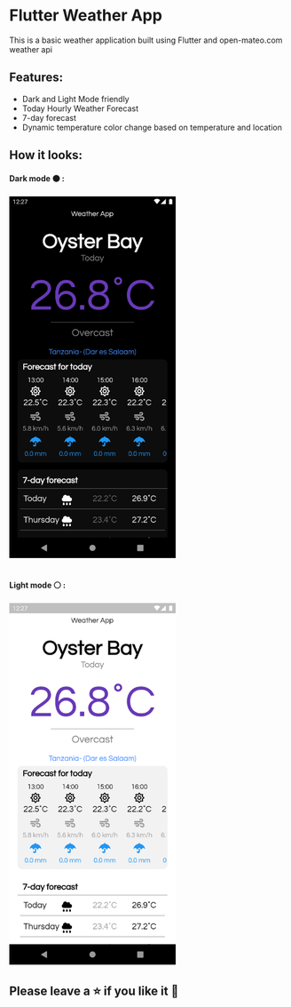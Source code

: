 # Flutter Weather App 
This is a basic weather application built using Flutter and open-mateo.com weather api
## Features:
- Dark and Light Mode friendly
- Today Hourly Weather Forecast
- 7-day forecast
- Dynamic temperature color change based on temperature and location

## How it looks:
#### Dark mode ⚫ :
<img width="300" style="margin-bottom:1rem;" alt="dark-mode" src="assets/screenshots/dark-mode.png">

#### Light mode ⚪ :
<img width="300" alt="light-mode" src="assets/screenshots/light-mode.png">

## Please leave a ⭐ if you like it 💙


